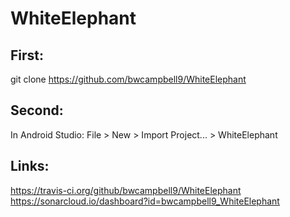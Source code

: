 # WhiteElephant

## First:

git clone https://github.com/bwcampbell9/WhiteElephant

## Second:

In Android Studio:
File > New > Import Project... > WhiteElephant


## Links:

https://travis-ci.org/github/bwcampbell9/WhiteElephant
https://sonarcloud.io/dashboard?id=bwcampbell9_WhiteElephant
